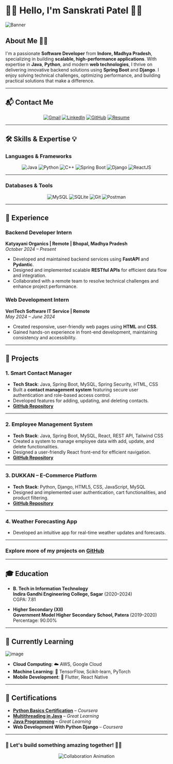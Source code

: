 # 👨‍💻 Hello, I'm Sanskrati Patel 👋✨

![Banner](https://github.com/user-attachments/assets/2c6a1c54-52b9-469e-b325-c48f37f5c9a1)

## About Me 👨‍💻
I'm a passionate **Software Developer** from **Indore, Madhya Pradesh**, specializing in building **scalable, high-performance applications**. With expertise in **Java**, **Python**, and modern **web technologies**, I thrive on delivering innovative backend solutions using **Spring Boot** and **Django**. I enjoy solving technical challenges, optimizing performance, and building practical solutions that make a difference.

---

## 📬 Contact Me  
<div align="center">
<a href="mailto:patelsanskrati05@gmail.com"><img src="https://img.icons8.com/fluency/48/000000/gmail.png" alt="Gmail" /></a>
<a href="https://www.linkedin.com/in/sanskrati-patel/"><img src="https://img.icons8.com/color/48/000000/linkedin.png" alt="LinkedIn" /></a>
<a href="https://github.com/SanskratiPatel"><img src="https://img.icons8.com/ios-filled/50/000000/github.png" alt="GitHub" /></a>
<a href="https://drive.google.com/file/d/1DtjYhihr4FFcvulhBjcrgp9zvZvYrXq6/view?usp=drive_link"><img src="https://img.icons8.com/fluency/48/000000/resume.png" alt="Resume" /></a>
</div>

---

## 🛠️ Skills & Expertise 💡

### **Languages & Frameworks**
<div align="center">
<img src="https://img.icons8.com/color/48/000000/java-coffee-cup-logo.png" alt="Java" />
<img src="https://img.icons8.com/color/48/000000/python.png" alt="Python" />
<img src="https://img.icons8.com/color/48/000000/c-plus-plus-logo.png" alt="C++" />
<img src="https://img.icons8.com/color/48/000000/spring-logo.png" alt="Spring Boot" />
<img src="https://img.icons8.com/material-outlined/48/000000/django.png" alt="Django" />
<img src="https://img.icons8.com/ultraviolet/48/000000/react.png" alt="ReactJS" />
</div>

---

### **Databases & Tools**
<div align="center">
<img src="https://img.icons8.com/color/48/000000/mysql-logo.png" alt="MySQL" />
<img src="https://img.icons8.com/color/48/000000/sql.png" alt="SQLite" />
<img src="https://img.icons8.com/color/48/000000/git.png" alt="Git" />
<img src="https://mms.businesswire.com/media/20230322005274/en/761650/23/postman-logo-vert-2018.jpg" alt="Postman" />
</div>
</div>

---

## 💼 Experience

### **Backend Developer Intern**  
**Katyayani Organics | Remote | Bhopal, Madhya Pradesh**  
*October 2024 – Present*  
- Developed and maintained backend services using **FastAPI** and **Pydantic**.  
- Designed and implemented scalable **RESTful APIs** for efficient data flow and integration.  
- Collaborated with a remote team to resolve technical challenges and enhance project performance.  

### **Web Development Intern**  
**VeriTech Software IT Service | Remote**  
*May 2024 – June 2024*  
- Created responsive, user-friendly web pages using **HTML** and **CSS**.  
- Gained hands-on experience in front-end development, maintaining consistency and accessibility.

---

## 📂 Projects

### 1. **Smart Contact Manager**  
   - **Tech Stack**: Java, Spring Boot, MySQL, Spring Security, HTML, CSS  
   - Built a **contact management system** featuring secure user authentication and role-based access control.  
   - Developed features for adding, updating, and deleting contacts.  
   - **[GitHub Repository](#)**  

---

### 2. **Employee Management System**  
   - **Tech Stack**: Java, Spring Boot, MySQL, React, REST API, Tailwind CSS  
   - Created a system to manage employee data with add, update, and delete functionalities.  
   - Designed a user-friendly React front-end for efficient navigation.  
   - **[GitHub Repository](#)**  

---

### 3. **DUKKAN – E-Commerce Platform**  
   - **Tech Stack**: Python, Django, HTML5, CSS, JavaScript, MySQL  
   - Designed and implemented user authentication, cart functionalities, and product filtering.  
   - **[GitHub Repository](#)**  

---

### 4. **Weather Forecasting App**  
   - Developed an intuitive app for real-time weather updates and forecasts.  

---

### Explore more of my projects on **[GitHub](https://github.com/SanskratiPatel)**  

---

## 🎓 Education

- **B. Tech in Information Technology**  
  **Indira Gandhi Engineering College, Sagar** (2020–2024)  
  CGPA: 7.81  

- **Higher Secondary (XII)**  
  **Government Model Higher Secondary School, Patera** (2019–2020)  
  Percentage: 90.00%  

---

## 🌱 Currently Learning  
![image](https://github.com/user-attachments/assets/6e96aaae-9446-4189-86df-ea06c0c74d1d)


- **Cloud Computing**: ☁️ AWS, Google Cloud  
- **Machine Learning**: 🤖 TensorFlow, Scikit-learn, PyTorch  
- **Mobile Development**: 📱 Flutter, React Native  

---

## 📝 Certifications

- **[Python Basics Certification](https://www.coursera.org/account/accomplishments/verify/6SCRJWCE222Q)** – *Coursera*  
- **[Multithreading in Java](https://olympus.mygreatlearning.com/courses/64164/certificate)** – *Great Learning*  
- **[Java Programming](https://olympus.mygreatlearning.com/courses/12385/certificate)** – *Great Learning*  
- **Web Development With Python Django** – *Coursera*  


---

### 🌟 Let's build something amazing together! 🚀✨

<div align="center">
<img src="https://media.giphy.com/media/26tn33aiTi1jkl6H6/giphy.gif" alt="Collaboration Animation" />
</div>
